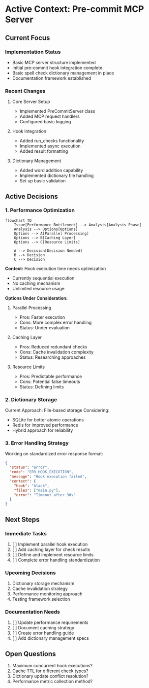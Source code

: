 # Active Context: Pre-commit MCP Server

## Current Focus

### Implementation Status
- Basic MCP server structure implemented
- Initial pre-commit hook integration complete
- Basic spell check dictionary management in place
- Documentation framework established

### Recent Changes
1. Core Server Setup
   - Implemented PreCommitServer class
   - Added MCP request handlers
   - Configured basic logging

2. Hook Integration
   - Added run_checks functionality
   - Implemented async execution
   - Added result formatting

3. Dictionary Management
   - Added word addition capability
   - Implemented dictionary file handling
   - Set up basic validation

## Active Decisions

### 1. Performance Optimization
```mermaid
flowchart TD
    Issue[Performance Bottleneck] --> Analysis[Analysis Phase]
    Analysis --> Options[Options]
    Options --> A[Parallel Processing]
    Options --> B[Caching Layer]
    Options --> C[Resource Limits]
    
    A --> Decision[Decision Needed]
    B --> Decision
    C --> Decision
```

**Context:** Hook execution time needs optimization
- Currently sequential execution
- No caching mechanism
- Unlimited resource usage

**Options Under Consideration:**
1. Parallel Processing
   - Pros: Faster execution
   - Cons: More complex error handling
   - Status: Under evaluation

2. Caching Layer
   - Pros: Reduced redundant checks
   - Cons: Cache invalidation complexity
   - Status: Researching approaches

3. Resource Limits
   - Pros: Predictable performance
   - Cons: Potential false timeouts
   - Status: Defining limits

### 2. Dictionary Storage
Current Approach: File-based storage
Considering: 
- SQLite for better atomic operations
- Redis for improved performance
- Hybrid approach for reliability

### 3. Error Handling Strategy
Working on standardized error response format:
```json
{
  "status": "error",
  "code": "ERR_HOOK_EXECUTION",
  "message": "Hook execution failed",
  "context": {
    "hook": "black",
    "files": ["main.py"],
    "error": "Timeout after 30s"
  }
}
```

## Next Steps

### Immediate Tasks
1. [ ] Implement parallel hook execution
2. [ ] Add caching layer for check results
3. [ ] Define and implement resource limits
4. [ ] Complete error handling standardization

### Upcoming Decisions
1. Dictionary storage mechanism
2. Cache invalidation strategy
3. Performance monitoring approach
4. Testing framework selection

### Documentation Needs
1. [ ] Update performance requirements
2. [ ] Document caching strategy
3. [ ] Create error handling guide
4. [ ] Add dictionary management specs

## Open Questions
1. Maximum concurrent hook executions?
2. Cache TTL for different check types?
3. Dictionary update conflict resolution?
4. Performance metric collection method?